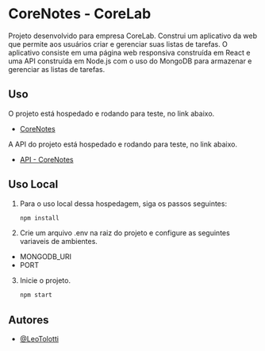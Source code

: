 # CoreNotes - CoreLab

Projeto desenvolvido para empresa CoreLab.
Construi um aplicativo da web que permite aos usuários criar e gerenciar suas listas de tarefas.
O aplicativo consiste em uma página web responsiva construída em React e uma API construída em Node.js com o uso do MongoDB para armazenar e gerenciar as listas de tarefas.

## Uso

O projeto está hospedado e rodando para teste, no link abaixo.

- [CoreNotes](https://todolistcorelab.netlify.app/)

A API do projeto está hospedado e rodando para teste, no link abaixo.

- [API - CoreNotes](https://corelab-api-challenge-h8ne6b9fo-leotolotti.vercel.app/tarefas)

## Uso Local

1. Para o uso local dessa hospedagem, siga os passos seguintes: 
   ```bash
   npm install

2. Crie um arquivo .env na raiz do projeto e configure as seguintes variaveis de ambientes.
- MONGODB_URI
- PORT  

3. Inicie o projeto.
   ```bash
   npm start


## Autores

- [@LeoTolotti](https://github.com/LeoTolotti)
